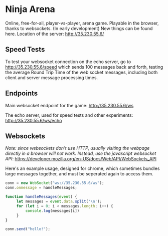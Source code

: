 # Ninja Arena

Online, free-for-all, player-vs-player, arena game.  Playable in the browser,
thanks to websockets.  (In early development) New things can be found here.
Location of the server: http://35.230.55.6/


## Speed Tests

To test your websocket connection on the echo server, go to
http://35.230.55.6/speed
which sends 100 messages back and forth, testing the average Round Trip Time
of the web socket messages, including both client and server message processing
times.


## Endpoints

Main websocket endpoint for the game:
http://35.230.55.6/ws

The echo server, used for speed tests and other experiments:
http://35.230.55.6/ws/echo


## Websockets

*Note: since websockets don't use HTTP, usually visiting the webpage directly
in a browser will not work. Instead, use the javascript websocket API*:
https://developer.mozilla.org/en-US/docs/Web/API/WebSockets_API

Here's an example usage, designed for chrome, which sometimes bundles
large messages together, and must be seperated again to access them.
~~~javascript
conn = new WebSocket("ws://35.230.55.6/ws");
conn.onmessage = handleMessages;

function handleMessages(event) {
	 let messages = event.data.split('\n');
	 for (let i = 0; i < messages.length; i++) {
	     console.log(messages[i])
	 }
}

conn.send("hello!");
~~~
